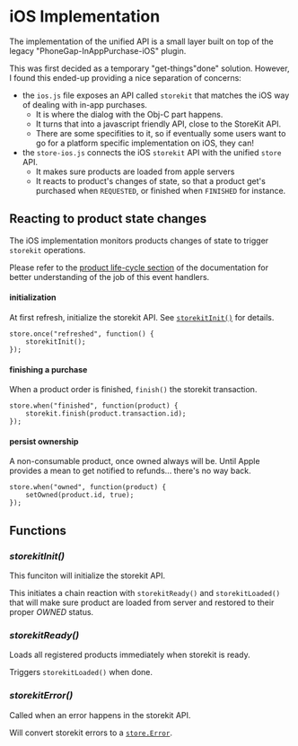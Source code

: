 # iOS Implementation

The implementation of the unified API is a small layer
built on top of the legacy "PhoneGap-InAppPurchase-iOS" plugin.

This was first decided as a temporary "get-things"done" solution.
However, I found this ended-up providing a nice separation of concerns:

 - the `ios.js` file exposes an API called `storekit` that matches the
   iOS way of dealing with in-app purchases.
   - It is where the dialog with the Obj-C part happens.
   - It turns that into a javascript friendly API, close to the StoreKit API.
   - There are some specifities to it, so if eventually some users want
     to go for a platform specific implementation on iOS, they can!
 - the `store-ios.js` connects the iOS `storekit` API with the
   unified `store` API.
   - It makes sure products are loaded from apple servers
   - It reacts to product's changes of state, so that a product get's purchased
     when `REQUESTED`, or finished when `FINISHED` for instance.

## Reacting to product state changes

The iOS implementation monitors products changes of state to trigger
`storekit` operations.

Please refer to the [product life-cycle section](api.md#life-cycle) of the documentation
for better understanding of the job of this event handlers.
#### initialization
At first refresh, initialize the storekit API. See [`storekitInit()`](#storekitInit) for details.

    store.once("refreshed", function() {
        storekitInit();
    });

#### finishing a purchase
When a product order is finished, `finish()` the storekit transaction.

    store.when("finished", function(product) {
        storekit.finish(product.transaction.id);
    });

#### persist ownership
A non-consumable product, once owned always will be.
Until Apple provides a mean to get notified to refunds... there's no way back.

    store.when("owned", function(product) {
        setOwned(product.id, true);
    });

## Functions
### <a name="storekitInit"></a> *storekitInit()*

This funciton will initialize the storekit API.

This initiates a chain reaction with `storekitReady()` and `storekitLoaded()`
that will make sure product are loaded from server and restored
to their proper *OWNED* status.
### <a name="storekitReady"></a> *storekitReady()*

Loads all registered products immediately when storekit is ready.

Triggers `storekitLoaded()` when done.
### <a name="storekitError"></a> *storekitError()*

Called when an error happens in the storekit API.

Will convert storekit errors to a [`store.Error`](api.md/#errors).
